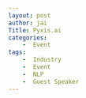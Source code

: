 ```yaml
---
layout: post
author: jai
Title: Pyxis.ai
categories: 
    -  Event
tags:
    -  Industry
    -  Event
    -  NLP
    -  Guest Speaker
---
```


![]()